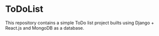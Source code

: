 # ToDoList
This repository contains a simple ToDo list project builts using Django + React.js and MongoDB as a database.
